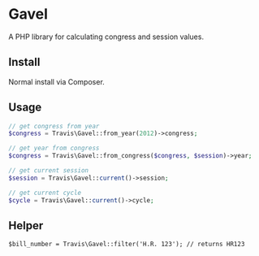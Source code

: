 # Gavel

A PHP library for calculating congress and session values.

## Install

Normal install via Composer.

## Usage

```php
// get congress from year
$congress = Travis\Gavel::from_year(2012)->congress;

// get year from congress
$congress = Travis\Gavel::from_congress($congress, $session)->year;

// get current session
$session = Travis\Gavel::current()->session;

// get current cycle
$cycle = Travis\Gavel::current()->cycle;
```

## Helper

```
$bill_number = Travis\Gavel::filter('H.R. 123'); // returns HR123
```